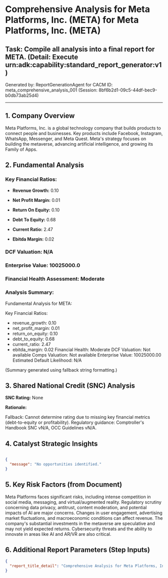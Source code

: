 # Comprehensive Analysis for Meta Platforms, Inc. (META) for Meta Platforms, Inc. (META)

## Task: Compile all analysis into a final report for META. (Detail: Execute urn:adk:capability:standard_report_generator:v1)

Generated by: ReportGenerationAgent for CACM ID: meta_comprehensive_analysis_001 (Session: 8bf6b2d1-09c5-44df-bec9-b0db73ab25d4)

---

## 1. Company Overview

Meta Platforms, Inc. is a global technology company that builds products to connect people and businesses. Key products include Facebook, Instagram, WhatsApp, Messenger, and Meta Quest. Meta's strategy focuses on building the metaverse, advancing artificial intelligence, and growing its Family of Apps.


## 2. Fundamental Analysis

### Key Financial Ratios:

- **Revenue Growth:** 0.10

- **Net Profit Margin:** 0.01

- **Return On Equity:** 0.10

- **Debt To Equity:** 0.68

- **Current Ratio:** 2.47

- **Ebitda Margin:** 0.02


### DCF Valuation: N/A

### Enterprise Value: 10025000.0

### Financial Health Assessment: Moderate


### Analysis Summary:

Fundamental Analysis for META:

Key Financial Ratios:
  - revenue_growth: 0.10
  - net_profit_margin: 0.01
  - return_on_equity: 0.10
  - debt_to_equity: 0.68
  - current_ratio: 2.47
  - ebitda_margin: 0.02
Financial Health: Moderate
DCF Valuation: Not available
Comps Valuation: Not available
Enterprise Value: 10025000.00
Estimated Default Likelihood: N/A

(Summary generated using fallback string formatting.)


## 3. Shared National Credit (SNC) Analysis

**SNC Rating:** None


**Rationale:**

Fallback: Cannot determine rating due to missing key financial metrics (debt-to-equity or profitability). Regulatory guidance: Comptroller's Handbook SNC vN/A, OCC Guidelines vN/A.


## 4. Catalyst Strategic Insights

```json

{
  "message": "No opportunities identified."
}

```


## 5. Key Risk Factors (from Document)

Meta Platforms faces significant risks, including intense competition in social media, messaging, and virtual/augmented reality. Regulatory scrutiny concerning data privacy, antitrust, content moderation, and potential impacts of AI are major concerns. Changes in user engagement, advertising market fluctuations, and macroeconomic conditions can affect revenue. The company's substantial investments in the metaverse are speculative and may not yield expected returns. Cybersecurity threats and the ability to innovate in areas like AI and AR/VR are also critical.


## 6. Additional Report Parameters (Step Inputs)

```json
{
  "report_title_detail": "Comprehensive Analysis for Meta Platforms, Inc. (META)"
}
```